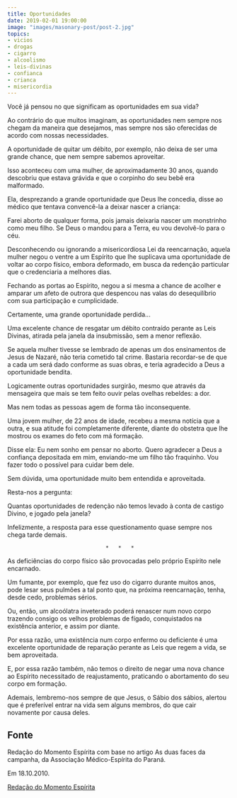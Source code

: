 ```yaml
---
title: Oportunidades
date: 2019-02-01 19:00:00
image: "images/masonary-post/post-2.jpg"
topics: 
- vicios
- drogas
- cigarro
- alcoolismo
- leis-divinas
- confianca
- crianca
- misericordia
---
```


Você já pensou no que significam as oportunidades em sua vida?

Ao contrário do que muitos imaginam, as oportunidades nem sempre nos chegam da
maneira que desejamos, mas sempre nos são oferecidas de acordo com nossas
necessidades.

A oportunidade de quitar um débito, por exemplo, não deixa de ser uma grande
chance, que nem sempre sabemos aproveitar.

Isso aconteceu com uma mulher, de aproximadamente 30 anos, quando descobriu que
estava grávida e que o corpinho do seu bebê era malformado.

Ela, desprezando a grande oportunidade que Deus lhe concedia, disse ao médico
que tentava convencê-la a deixar nascer a criança:

Farei aborto de qualquer forma, pois jamais deixaria nascer um monstrinho como
meu filho. Se Deus o mandou para a Terra, eu vou devolvê-lo para o céu.

Desconhecendo ou ignorando a misericordiosa Lei da reencarnação, aquela mulher
negou o ventre a um Espírito que lhe suplicava uma oportunidade de voltar ao
corpo físico, embora deformado, em busca da redenção particular que o
credenciaria a melhores dias.

Fechando as portas ao Espírito, negou a si mesma a chance de acolher e amparar
um afeto de outrora que despencou nas valas do desequilíbrio com sua
participação e cumplicidade.

Certamente, uma grande oportunidade perdida...

Uma excelente chance de resgatar um débito contraído perante as Leis Divinas,
atirada pela janela da insubmissão, sem a menor reflexão.

Se aquela mulher tivesse se lembrado de apenas um dos ensinamentos de Jesus de
Nazaré, não teria cometido tal crime. Bastaria recordar-se de que a cada um
será dado conforme as suas obras, e teria agradecido a Deus a oportunidade
bendita.

Logicamente outras oportunidades surgirão, mesmo que através da mensageira que
mais se tem feito ouvir pelas ovelhas rebeldes: a dor.

Mas nem todas as pessoas agem de forma tão inconsequente.

Uma jovem mulher, de 22 anos de idade, recebeu a mesma notícia que a outra, e
sua atitude foi completamente diferente, diante do obstetra que lhe mostrou os
exames do feto com má formação.

Disse ela: Eu nem sonho em pensar no aborto. Quero agradecer a Deus a confiança
depositada em mim, enviando-me um filho tão fraquinho. Vou fazer todo o
possível para cuidar bem dele.

Sem dúvida, uma oportunidade muito bem entendida e aproveitada.

Resta-nos a pergunta:

Quantas oportunidades de redenção não temos levado à conta de castigo Divino, e
jogado pela janela?

Infelizmente, a resposta para esse questionamento quase sempre nos chega tarde
demais.

                                   *   *   *

As deficiências do corpo físico são provocadas pelo próprio Espírito nele
encarnado.

Um fumante, por exemplo, que fez uso do cigarro durante muitos anos, pode lesar
seus pulmões a tal ponto que, na próxima reencarnação, tenha, desde cedo,
problemas sérios.

Ou, então, um alcoólatra inveterado poderá renascer num novo corpo trazendo
consigo os velhos problemas de fígado, conquistados na existência anterior, e
assim por diante.

Por essa razão, uma existência num corpo enfermo ou deficiente é uma excelente
oportunidade de reparação perante as Leis que regem a vida, se bem aproveitada.

E, por essa razão também, não temos o direito de negar uma nova chance ao
Espírito necessitado de reajustamento, praticando o abortamento do seu corpo em
formação.

Ademais, lembremo-nos sempre de que Jesus, o Sábio dos sábios, alertou que é
preferível entrar na vida sem alguns membros, do que cair novamente por causa
deles.

## Fonte
Redação do Momento Espírita com base no artigo As
duas faces da campanha, da Associação Médico-Espírita do Paraná.

Em 18.10.2010.

[Redação do Momento Espírita](http://momento.com.br/pt/ler_texto.php?id=434)
